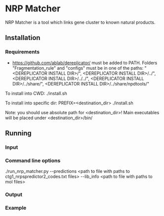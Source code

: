 # NRP Matcher

NRP Matcher is a tool which links gene cluster to known natural products.

## Installation
### Requirements
   *  https://github.com/ablab/dereplicator/ must be added to PATH. Folders
   "Fragmentation_rule" and "configs" must be in one of the paths:
   "\<DEREPLICATOR INSTALL DIR\>/", \<DEREPLICATOR INSTALL DIR\>/../", \<DEREPLICATOR INSTALL DIR\>/../../",
   \<DEREPLICATOR INSTALL DIR\>/../share/", \<DEREPLICATOR INSTALL DIR\>/../share/npdtools/"


To install into CWD: ./install.sh

To install into specific dir: PREFIX=<destination_dir> ./install.sh

Note: you should use absolute path for <destination_dir>! Main executables will be placed under <destination_dir>/bin/

## Running
### Input
### Command line options
./run_nrp_matcher.py --predictions \<path to file with paths to ctg1_nrpspredictor2_codes.txt files\> --lib_info \<path to file with paths to mol files\>
### Output
### Example